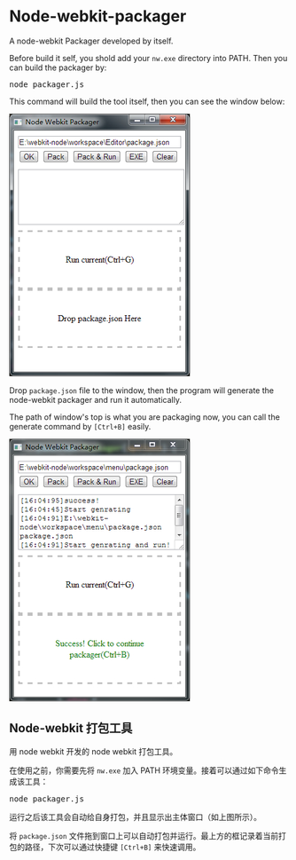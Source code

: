 Node-webkit-packager
====================

A node-webkit Packager developed by itself.

Before build it self, you shold add your <code>nw.exe</code> directory into PATH. Then you can build the packager by:

<pre>node packager.js</pre>

This command will build the tool itself, then you can see the window below:

![image](https://github.com/Lellansin/node-webkit-packager/raw/master/images/window_screen_shot.jpg)

Drop <code>package.json</code> file to the window, then the program will generate the node-webkit packager and run it automatically.

The path of window's top is what you are packaging now, you can call the generate command by <code>[Ctrl+B]</code> easily.

![image](https://github.com/Lellansin/node-webkit-packager/raw/master/images/window_screen_shot_2.jpg)

Node-webkit 打包工具
--------------------

用 node webkit 开发的 node webkit 打包工具。

在使用之前，你需要先将 <code>nw.exe</code> 加入 PATH 环境变量。接着可以通过如下命令生成该工具：

<pre>node packager.js</pre>

运行之后该工具会自动给自身打包，并且显示出主体窗口（如上图所示）。

将 <code>package.json</code> 文件拖到窗口上可以自动打包并运行。最上方的框记录着当前打包的路径，下次可以通过快捷键 <code>[Ctrl+B]</code> 来快速调用。